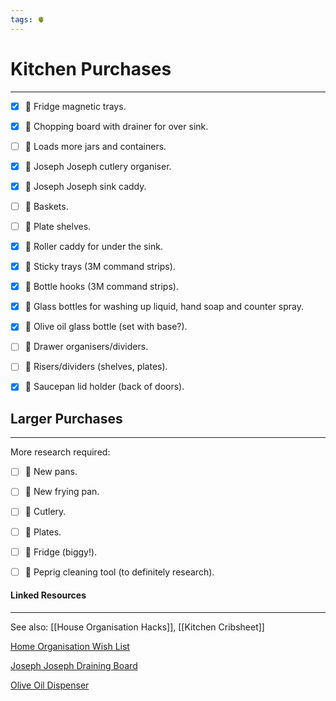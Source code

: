 ```yaml
---
tags: 🫀
---
```


# Kitchen Purchases
---

- [x] 🔶 Fridge magnetic trays.
- [x] 🔶 Chopping board with drainer for over sink.
- [ ] 🔶 Loads more jars and containers.
- [x] 🔶 Joseph Joseph cutlery organiser.
- [x] 🔶 Joseph Joseph sink caddy.
- [ ] 🔶 Baskets.
- [ ] 🔶 Plate shelves.
- [x] 🔶 Roller caddy for under the sink.
- [x] 🔶 Sticky trays (3M command strips).
- [x] 🔶 Bottle hooks (3M command strips).
- [x] 🔶 Glass bottles for washing up liquid, hand soap and counter spray.
- [x] 🔶 Olive oil glass bottle (set with base?).
- [ ] 🔶 Drawer organisers/dividers.
- [ ] 🔶 Risers/dividers (shelves, plates).
- [x] 🔶 Saucepan lid holder (back of doors).


## Larger Purchases
---

More research required:

- [ ] 🔶 New pans.
- [ ] 🔶 New frying pan.
- [ ] 🔶 Cutlery.
- [ ] 🔶 Plates.
- [ ] 🔶 Fridge (biggy!).
- [ ] 🔶 Peprig cleaning tool (to definitely research). 


#### Linked Resources
---

See also: [[House Organisation Hacks]], [[Kitchen Cribsheet]]

[Home Organisation Wish List](https://www.amazon.co.uk/hz/wishlist/ls/3BGLPZYHCKU79?ref_=wl_dp_view_your_list)

[Joseph Joseph Draining Board](https://www.josephjoseph.com/products/extend-dishrack-grey)

[Olive Oil Dispenser](https://www.etsy.com/uk/listing/1004736097/glass-bottles-olive-oilvinegar-pourer?click_key=4756b1a0dadae7525cef432561c9bc532b12e37b%3A1004736097&click_sum=16b4eac3&ga_order=most_relevant&ga_search_type=all&ga_view_type=gallery&ga_search_query=home+tailor&ref=sr_gallery-1-1&organic_search_click=1&frs=1&pop=1)

